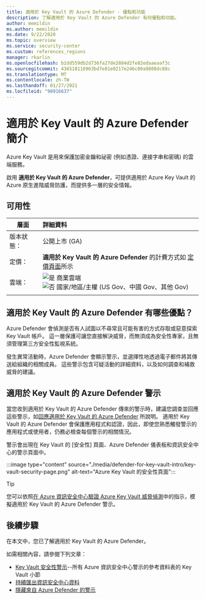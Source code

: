 ```yaml
---
title: 適用於 Key Vault 的 Azure Defender - 優點和功能
description: 了解適用於 Key Vault 的 Azure Defender 有何優點和功能。
author: memildin
ms.author: memildin
ms.date: 9/22/2020
ms.topic: overview
ms.service: security-center
ms.custom: references_regions
manager: rkarlin
ms.openlocfilehash: b1dd559db2d736fa27de2884d2fe82edaaeaaf3c
ms.sourcegitcommit: 436518116963bd7e81e0217e246c80a9808dc88c
ms.translationtype: MT
ms.contentlocale: zh-TW
ms.lasthandoff: 01/27/2021
ms.locfileid: "98916637"
---
```

# <a name="introduction-to-azure-defender-for-key-vault"></a>適用於 Key Vault 的 Azure Defender 簡介

Azure Key Vault 是用來保護加密金鑰和祕密 (例如憑證、連接字串和密碼) 的雲端服務。 

啟用 **適用於 Key Vault 的 Azure Defender**，可提供適用於 Azure Key Vault 的 Azure 原生進階威脅防護，而提供多一層的安全情報。 

## <a name="availability"></a>可用性

|層面|詳細資料|
|----|:----|
|版本狀態：|公開上市 (GA) |
|定價：|**適用於 Key Vault 的 Azure Defender** 的計費方式如 [定價頁面](security-center-pricing.md)所示|
|雲端：|![是](./media/icons/yes-icon.png) 商業雲端<br>![否](./media/icons/no-icon.png) 國家/地區/主權 (US Gov、中國 Gov、其他 Gov)|
|||

## <a name="what-are-the-benefits-of-azure-defender-for-key-vault"></a>適用於 Key Vault 的 Azure Defender 有哪些優點？

Azure Defender 會偵測是否有人試圖以不尋常且可能有害的方式存取或惡意探索 Key Vault 帳戶。 這一層保護可讓您直接解決威脅，而無須成為安全性專家，且無須管理第三方安全性監視系統。  

發生異常活動時，Azure Defender 會顯示警示，並選擇性地透過電子郵件將其傳送給組織的相關成員。 這些警示包含可疑活動的詳細資料，以及如何調查和補救威脅的建議。 

## <a name="azure-defender-for-key-vault-alerts"></a>適用於 Key Vault 的 Azure Defender 警示
當您收到適用於 Key Vault 的 Azure Defender 傳來的警示時，建議您調查並回應這些警示，如[回應適用於 Key Vault 的 Azure Defender](defender-for-key-vault-usage.md) 所說明。 適用於 Key Vault 的 Azure Defender 會保護應用程式和認證，因此，即使您熟悉觸發警示的應用程式或使用者，仍務必檢查每個警示的相關情況。

警示會出現在 Key Vault 的 [安全性] 頁面、Azure Defender 儀表板和資訊安全中心的警示頁面中。

:::image type="content" source="./media/defender-for-key-vault-intro/key-vault-security-page.png" alt-text="Azure Key Vault 的安全性頁面":::


> [!TIP]
> 您可以依照[在 Azure 資訊安全中心驗證 Azure Key Vault 威脅偵測](https://techcommunity.microsoft.com/t5/azure-security-center/validating-azure-key-vault-threat-detection-in-azure-security/ba-p/1220336)中的指示，模擬適用於 Key Vault 的 Azure Defender 警示。


## <a name="next-steps"></a>後續步驟

在本文中，您已了解適用於 Key Vault 的 Azure Defender。

如需相關內容，請參閱下列文章： 

- [Key Vault 安全性警示](alerts-reference.md#alerts-azurekv)--所有 Azure 資訊安全中心警示的參考資料表的 Key Vault 小節
- [持續匯出資訊安全中心資料](continuous-export.md)
- [隱藏來自 Azure Defender 的警示](alerts-suppression-rules.md)